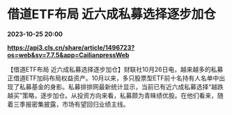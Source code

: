 # 借道ETF布局 近六成私募选择逐步加仓

**2023-10-25 20:00**

**https://api3.cls.cn/share/article/1496723?os=web&sv=7.7.5&app=CailianpressWeb**

【借道ETF布局 近六成私募选择逐步加仓】财联社10月26日电，越来越多的私募正借道ETF加码布局权益资产。10月以来，多只股票型ETF前十名持有人名单中出现了私募基金的身影。私募排排网最新统计显示，当前已有近六成私募选择“越跌越买”策略，逐步加仓。从投资方向来看，私募颇为青睐绩优股。在他们看来，随着三季报密集披露，市场有望回归业绩主线。